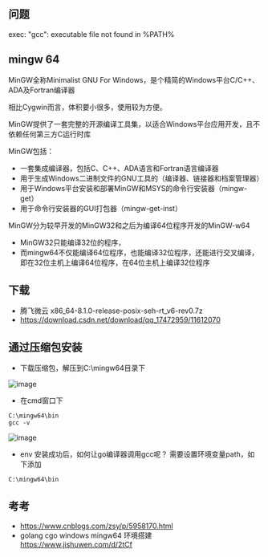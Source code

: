 ## 问题
exec: "gcc": executable file not found in %PATH%

## mingw 64
MinGW全称Minimalist GNU For Windows，是个精简的Windows平台C/C++、ADA及Fortran编译器

相比Cygwin而言，体积要小很多，使用较为方便。

MinGW提供了一套完整的开源编译工具集，以适合Windows平台应用开发，且不依赖任何第三方C运行时库

MinGW包括：
- 一套集成编译器，包括C、C++、ADA语言和Fortran语言编译器
- 用于生成Windows二进制文件的GNU工具的（编译器、链接器和档案管理器）
- 用于Windows平台安装和部署MinGW和MSYS的命令行安装器（mingw-get）
- 用于命令行安装器的GUI打包器（mingw-get-inst）

MinGW分为较早开发的MinGW32和之后为编译64位程序开发的MinGW-w64
- MinGW32只能编译32位的程序，
- 而mingw64不仅能编译64位程序，也能编译32位程序，还能进行交叉编译，即在32位主机上编译64位程序，在64位主机上编译32位程序

## 下载
- 腾飞微云 x86_64-8.1.0-release-posix-seh-rt_v6-rev0.7z
- https://download.csdn.net/download/qq_17472959/11612070

## 通过压缩包安装
- 下载压缩包，解压到C:\mingw64目录下

![image](https://images2015.cnblogs.com/blog/10966/201610/10966-20161013211207453-1042788760.png)

- 在cmd窗口下

```
C:\mingw64\bin
gcc -v
```
![image](https://images2015.cnblogs.com/blog/10966/201610/10966-20161013211209359-931023283.png)

- env
安装成功后，如何让go编译器调用gcc呢？
需要设置环境变量path，如下添加

```
C:\mingw64\bin
```


## 考考
- https://www.cnblogs.com/zsy/p/5958170.html
- golang cgo windows mingw64 环境搭建 https://www.jishuwen.com/d/2tCf
